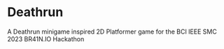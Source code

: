 # Deathrun
A Deathrun minigame inspired 2D Platformer game for the BCI IEEE SMC 2023 BR41N.IO Hackathon

